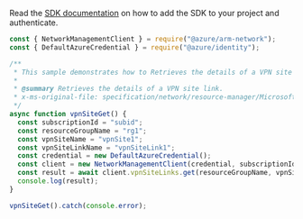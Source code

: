 Read the [SDK documentation](https://github.com/Azure/azure-sdk-for-js/blob/%40azure%2Farm-network_28.0.0/sdk/network/arm-network/README.md) on how to add the SDK to your project and authenticate.

```javascript
const { NetworkManagementClient } = require("@azure/arm-network");
const { DefaultAzureCredential } = require("@azure/identity");

/**
 * This sample demonstrates how to Retrieves the details of a VPN site link.
 *
 * @summary Retrieves the details of a VPN site link.
 * x-ms-original-file: specification/network/resource-manager/Microsoft.Network/stable/2021-08-01/examples/VpnSiteLinkGet.json
 */
async function vpnSiteGet() {
  const subscriptionId = "subid";
  const resourceGroupName = "rg1";
  const vpnSiteName = "vpnSite1";
  const vpnSiteLinkName = "vpnSiteLink1";
  const credential = new DefaultAzureCredential();
  const client = new NetworkManagementClient(credential, subscriptionId);
  const result = await client.vpnSiteLinks.get(resourceGroupName, vpnSiteName, vpnSiteLinkName);
  console.log(result);
}

vpnSiteGet().catch(console.error);
```

